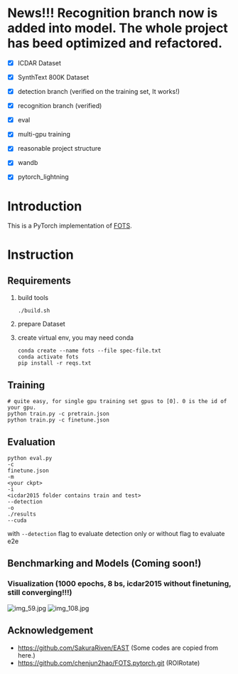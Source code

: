# News!!! Recognition branch now is added into model. The whole project has beed optimized and refactored.
 - [x] ICDAR Dataset 
 - [x] SynthText 800K Dataset
 - [x] detection branch (verified on the training set, It works!)
 - [x] recognition branch (verified)
 - [x] eval
 - [x] multi-gpu training
 - [x] reasonable project structure
 - [x] wandb
 - [x] pytorch_lightning

 

# Introduction

This is a PyTorch implementation of [FOTS](https://arxiv.org/abs/1801.01671).

# Instruction

## Requirements

1. build tools

   ```
   ./build.sh
   ```

2. prepare Dataset

3. create virtual env, you may need conda
   ```
   conda create --name fots --file spec-file.txt
   conda activate fots
   pip install -r reqs.txt
   ```


## Training

   ```
   # quite easy, for single gpu training set gpus to [0]. 0 is the id of your gpu.
   python train.py -c pretrain.json
   python train.py -c finetune.json

   ```
   
## Evaluation

```
python eval.py 
-c
finetune.json
-m
<your ckpt>
-i
<icdar2015 folder contains train and test>
--detection    
-o
./results
--cuda
```

with `--detection` flag to evaluate detection only or without flag to evaluate e2e

## Benchmarking and Models (Coming soon!)

### Visualization (1000 epochs, 8 bs, icdar2015 without finetuning, still converging!!!)

![img_59.jpg](https://s2.loli.net/2022/05/04/entWAbuEoYNV6sP.jpg)
![img_108.jpg](https://s2.loli.net/2022/05/04/B4Qdg2C6ZcbF89q.jpg)


## Acknowledgement
- https://github.com/SakuraRiven/EAST (Some codes are copied from here.)
- https://github.com/chenjun2hao/FOTS.pytorch.git (ROIRotate)
